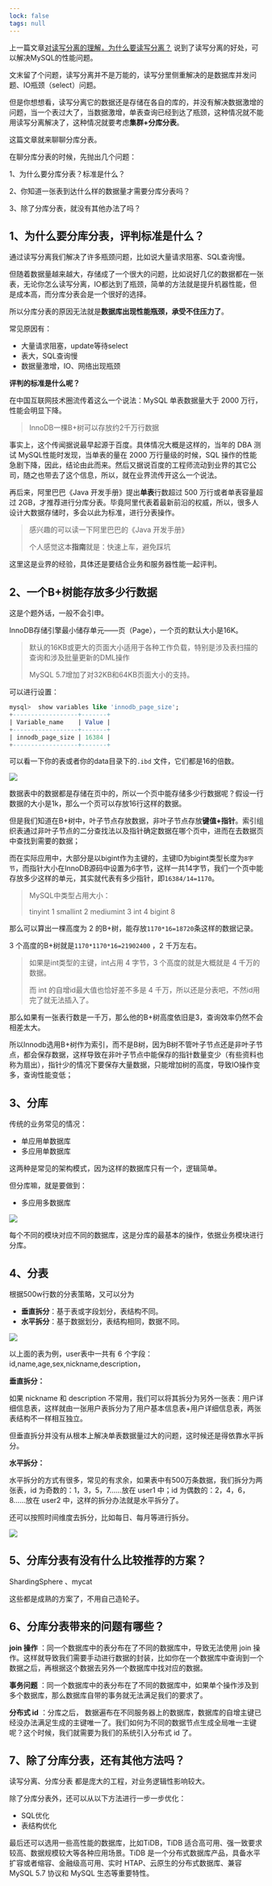 ```yaml
---
lock: false
tags: null
---
```

上一篇文章[对读写分离的理解，为什么要读写分离？](articles\项目深度\对读写分离的理解，为什么要读写分离？.md) 说到了读写分离的好处，可以解决MySQL的性能问题。

文末留了个问题，读写分离并不是万能的，读写分里侧重解决的是数据库并发问题、IO瓶颈（select）问题。

但是你想想看，读写分离它的数据还是存储在各自的库的，并没有解决数据激增的问题，当一个表过大了，当数据激增，单表查询已经到达了瓶颈，这种情况就不能用读写分离解决了，这种情况就要考虑**集群+分库分表**。

这篇文章就来聊聊分库分表。

在聊分库分表的时候，先抛出几个问题：

1、为什么要分库分表？标准是什么？

2、你知道一张表到达什么样的数据量才需要分库分表吗？

3、除了分库分表，就没有其他办法了吗？



## 1、为什么要分库分表，评判标准是什么？

通过读写分离我们解决了许多瓶颈问题，比如说大量请求阻塞、SQL查询慢。

但随着数据量越来越大，存储成了一个很大的问题，比如说好几亿的数据都在一张表，无论你怎么读写分离，IO都达到了瓶颈，简单的方法就是提升机器性能，但是成本高，而分库分表会是一个很好的选择。



所以分库分表的原因无法就是**数据库出现性能瓶颈，承受不住压力了**。

常见原因有：

- 大量请求阻塞，update等待select
- 表大，SQL查询慢
- 数据量激增，IO、网络出现瓶颈

**评判的标准是什么呢？**

在中国互联网技术圈流传着这么一个说法：MySQL 单表数据量大于 2000  万行，性能会明显下降。

> InnoDB一棵B+树可以存放约2千万行数据

事实上，这个传闻据说最早起源于百度。具体情况大概是这样的，当年的 DBA 测试 MySQL性能时发现，当单表的量在  2000 万行量级的时候，SQL  操作的性能急剧下降，因此，结论由此而来。然后又据说百度的工程师流动到业界的其它公司，随之也带去了这个信息，所以，就在业界流传开这么一个说法。

再后来，阿里巴巴《Java 开发手册》提出**单表**行数超过 500 万行或者单表容量超过 2GB，才推荐进行分库分表。毕竟阿里代表着最新前沿的权威，所以，很多人设计大数据存储时，多会以此为标准，进行分表操作。

> 感兴趣的可以读一下阿里巴巴的《Java 开发手册》
>
> 个人感觉这本**指南**就是：快速上车，避免踩坑

这里这是业界的经验，具体还是要结合业务和服务器性能一起评判。



## 2、一个B+树能存放多少行数据

这是个题外话，一般不会引申。

InnoDB存储引擎最小储存单元——页（Page），一个页的默认大小是16K。

> 默认的16KB或更大的页面大小适用于各种工作负载，特别是涉及表扫描的查询和涉及批量更新的DML操作
>
> MySQL 5.7增加了对32KB和64KB页面大小的支持。

可以进行设置：

```sql
mysql>  show variables like 'innodb_page_size';
+------------------+-------+
| Variable_name    | Value |
+------------------+-------+
| innodb_page_size | 16384 |
+------------------+-------+
```

可以看一下你的表或者你的data目录下的`.ibd` 文件，它们都是16的倍数。

![](https://cdn.jsdelivr.net/gh/DogerRain/image@main/img2/image-20210401170724958.png)

数据表中的数据都是存储在页中的，所以一个页中能存储多少行数据呢？假设一行数据的大小是1k，那么一个页可以存放16行这样的数据。

但是我们知道在B+树中，叶子节点存放数据，非叶子节点存放**键值+指针**。索引组织表通过非叶子节点的二分查找法以及指针确定数据在哪个页中，进而在去数据页中查找到需要的数据；



而在实际应用中，大部分是以bigint作为主键的，主键ID为bigint类型长度为`8字节`，而指针大小在InnoDB源码中设置为6字节，这样一共14字节，我们一个页中能存放多少这样的单元，其实就代表有多少指针，即`16384/14=1170`。

> MySQL中类型占用大小：
>
> tinyint     1
> smallint   2
> mediumint 3
> int        4
> bigint     8

 那么可以算出一棵高度为 2 的B+树，能存放`1170*16=18720`条这样的数据记录。

3 个高度的B+树就是`1170*1170*16=21902400` ，2 千万左右。

> 如果是int类型的主键，int占用 4 字节，3 个高度的就是大概就是 4 千万的数据。
>
> 而 int 的自增id最大值也恰好差不多是 4 千万，所以还是分表吧，不然id用完了就无法插入了。

那么如果有一张表行数是一千万，那么他的B+树高度依旧是3，查询效率仍然不会相差太大。

所以Innodb选用B+树作为索引，而不是B树，因为B树不管叶子节点还是非叶子节点，都会保存数据，这样导致在非叶子节点中能保存的指针数量变少（有些资料也称为扇出），指针少的情况下要保存大量数据，只能增加树的高度，导致IO操作变多，查询性能变低；



## 3、分库

传统的业务常见的情况：

- 单应用单数据库
- 多应用单数据库

这两种是常见的架构模式，因为这样的数据库只有一个，逻辑简单。

但分库嘛，就是要做到：

- 多应用多数据库

![](https://cdn.jsdelivr.net/gh/DogerRain/image@main/img2/image-20210401175925979.png)

每个不同的模块对应不同的数据库，这是分库的最基本的操作，依据业务模块进行分库。



## 4、分表

根据500w行数的分表策略，又可以分为

- **垂直拆分**：基于表或字段划分，表结构不同。
- **水平拆分**：基于数据划分，表结构相同，数据不同。

![](https://cdn.jsdelivr.net/gh/DogerRain/image@main/img-20210401/image-20210401180244561.png)

以上面的表为例，user表中一共有 6 个字段：id,name,age,sex,nickname,description， 

**垂直拆分：**

如果 nickname 和 description 不常用，我们可以将其拆分为另外一张表：用户详细信息表，这样就由一张用户表拆分为了用户基本信息表+用户详细信息表，两张表结构不一样相互独立。

但垂直拆分并没有从根本上解决单表数据量过大的问题，这时候还是得依靠水平拆分。

**水平拆分：**

水平拆分的方式有很多，常见的有求余，如果表中有500万条数据，我们拆分为两张表，id 为奇数的：1，3，5，7……放在 user1 中；id 为偶数的：2，4，6，8……放在 user2 中，这样的拆分办法就是水平拆分了。

还可以按照时间维度去拆分，比如每日、每月等进行拆分。

![](https://cdn.jsdelivr.net/gh/DogerRain/image@main/img-20210401/image-20210401180340168.png)



## 5、分库分表有没有什么比较推荐的方案？

ShardingSphere 、mycat

这些都是成熟的方案了，不用自己造轮子。



## 6、分库分表带来的问题有哪些？

**join 操作** ：同一个数据库中的表分布在了不同的数据库中，导致无法使用 join 操作。这样就导致我们需要手动进行数据的封装，比如你在一个数据库中查询到一个数据之后，再根据这个数据去另外一个数据库中找对应的数据。

**事务问题** ：同一个数据库中的表分布在了不同的数据库中，如果单个操作涉及到多个数据库，那么数据库自带的事务就无法满足我们的要求了。

**分布式 id** ：分库之后， 数据遍布在不同服务器上的数据库，数据库的自增主键已经没办法满足生成的主键唯一了。我们如何为不同的数据节点生成全局唯一主键呢？这个时候，我们就需要为我们的系统引入分布式 id 了。



## 7、除了分库分表，还有其他方法吗？

读写分离、分库分表 都是庞大的工程，对业务逻辑性影响较大。

除了分库分表外，还可以从以下方法进行一步一步优化：

- SQL优化
- 表结构优化

最后还可以选用一些高性能的数据库，比如TiDB，TiDB 适合高可用、强一致要求较高、数据规模较大等各种应用场景。TiDB 是一个分布式数据库产品，具备水平扩容或者缩容、金融级高可用、实时 HTAP、云原生的分布式数据库、兼容 MySQL 5.7 协议和 MySQL 生态等重要特性。